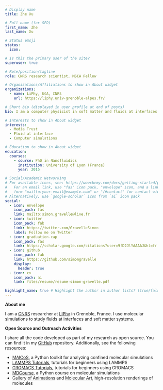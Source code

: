 ```yaml
---
# Display name
title: Zhe Xu

# Full name (for SEO)
first_name: Zhe
last_name: Xu 

# Status emoji
status:
  icon:

# Is this the primary user of the site?
superuser: true

# Role/position/tagline
role: CNRS research scientist, MSCA Fellow

# Organizations/Affiliations to show in About widget
organizations:
  - name: LiPhy, UGA, CNRS
    url: https://liphy.univ-grenoble-alpes.fr/

# Short bio (displayed in user profile at end of posts)
bio: I am a computer physicist in soft matter and fluids at interfaces at LIPhy (UGA/CNRS) in Grenoble, France.

# Interests to show in About widget
interests:
  - Media Trust
  - Fluid at interface
  - Computer simulations

# Education to show in About widget
education:
  courses:
    - course: PhD in Nanofluidics
      institution: University of Lyon (France)
      year: 2015

# Social/Academic Networking
# For available icons, see: https://wowchemy.com/docs/getting-started/page-builder/#icons
#   For an email link, use "fas" icon pack, "envelope" icon, and a link in the
#   form "mailto:your-email@example.com" or "/#contact" for contact widget.
# Alternatively, use `google-scholar` icon from `ai` icon pack
social:
  - icon: envelope
    icon_pack: fas
    link: mailto:simon.gravelle@live.fr
  - icon: twitter
    icon_pack: fab
    link: https://twitter.com/GravelleSimon
    label: Follow me on Twitter
  - icon: graduation-cap
    icon_pack: fas
    link: https://scholar.google.com/citations?user=9fD2JlYAAAAJ&hl=fr
  - icon: github
    icon_pack: fab
    link: https://github.com/simongravelle
    display:
      header: true
  - icon: cv
    icon_pack: ai
    link: files/resume/resume-simon-gravelle.pdf

highlight_name: true # Highlight the author in author lists? (true/false)
---
```

**About me**

I am a [CNRS](https://www.cnrs.fr/) researcher at
[LIPhy](https://liphy.univ-grenoble-alpes.fr/) in Grenoble, France. I use
molecular simulations to study fluids at interfaces and soft matter systems.

**Open Source and Outreach Activities**

I share all the code developed as part of my research as open source. You can
find it in my [GitHub](https://github.com/simongravelle/) repository. 
Additionally, see the following resources:

- [MAICoS](https://maicos-devel.gitlab.io/maicos/index.html), a Python toolkit 
  for analyzing confined molecular simulations
- [LAMMPS Tutorials](https://lammpstutorials.github.io), tutorials for 
  beginners using LAMMPS
- [GROMACS Tutorials](https://gromacstutorials.github.io), tutorials for 
  beginners using GROMACS
- [MDCourse](https://mdcourse.github.io), a Python course 
  on molecular simulations
- [Gallery of Animations](https://www.youtube.com/@SimonGravelle) and 
  [Molecular Art](https://simongravelle.github.io/gallery/), high-resolution 
  renderings of molecules
